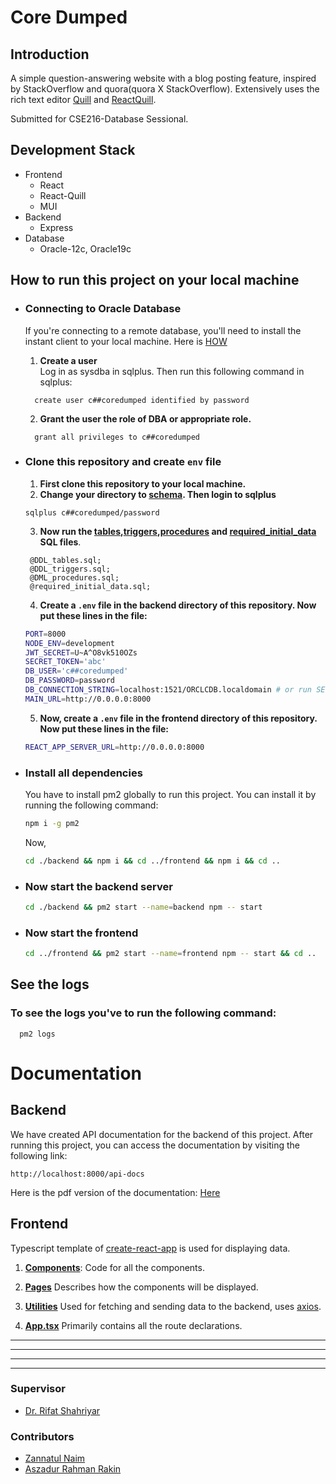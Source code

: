 # Core Dumped
## Introduction

A simple question-answering website with a blog posting feature, inspired by StackOverflow and quora(quora X StackOverflow).
Extensively uses the rich text editor [Quill](https://github.com/quilljs/quill) and [ReactQuill](https://github.com/zenoamaro/react-quill).

Submitted for CSE216-Database Sessional.  
## Development Stack
- Frontend
  - React
  - React-Quill
  - MUI
- Backend
  - Express
- Database
  - Oracle-12c, Oracle19c
## How to run this project on your local machine
- ### **Connecting to Oracle Database**
  If you're connecting to a remote database, you'll need to install the instant client to your local machine. Here is [HOW](https://docs.oracle.com/en/database/oracle/machine-learning/oml4r/1.5.1/oread/installing-oracle-database-instant-client.html)

  1. **Create a user**  
     Log in as sysdba in sqlplus. Then run this following command in sqlplus:
    ```sqlplus
      create user c##coredumped identified by password
    ```
  2. **Grant the user the role of ****DBA**** or appropriate role.**
  ```sqlplus
    grant all privileges to c##coredumped
   ```
 - ### **Clone this repository and create `env` file**
   1. **First clone this repository to your local machine.**
   2. **Change your directory to [schema](./backend/src/database/schema/). Then login to sqlplus** 
    ```sqlplus
    sqlplus c##coredumped/password
    ```
   3. **Now run the [tables](./backend/src/database/schema/DDL_tables.sql),[triggers](./backend/src/database/schema/DDL_triggers.sql),[procedures](./backend/src/database/schema/DML_procedures.sql) and [required_initial_data](./backend/src/database/schema/required_initial_data.sql) SQL files**.
   ```sqlplus
    @DDL_tables.sql;
    @DDL_triggers.sql;
    @DML_procedures.sql;
    @required_initial_data.sql;
   ```
   4. **Create a `.env` file in the backend directory of this repository. Now put these lines in the file:**
    ```bash
    PORT=8000
    NODE_ENV=development
    JWT_SECRET=U~A^O8vk510OZs
    SECRET_TOKEN='abc'
    DB_USER='c##coredumped' 
    DB_PASSWORD=password
    DB_CONNECTION_STRING=localhost:1521/ORCLCDB.localdomain # or run SELECT * FROM GLOBAL_NAME; and give appropriate connection string 
    MAIN_URL=http://0.0.0.0:8000
    ```
   5. **Now, create a `.env` file in the frontend directory of this repository. Now put these lines in the file:**
    ```bash
    REACT_APP_SERVER_URL=http://0.0.0.0:8000
    ```
- ### **Install all dependencies**

  You have to install pm2 globally to run this project. You can install it by running the following command:
  ```bash
  npm i -g pm2 
  ```
  Now,
  ```bash
  cd ./backend && npm i && cd ../frontend && npm i && cd ..
  ```
- ### Now start the backend server
  ```bash
  cd ./backend && pm2 start --name=backend npm -- start
  ```
- ### Now start the frontend 

  ```bash
  cd ../frontend && pm2 start --name=frontend npm -- start && cd ..
  ```

## See the logs

### To see the logs you've to run the following command:
```
  pm2 logs
```

# **Documentation**
## **Backend**
We have created API documentation for the backend of this project. After running this project, you can access the documentation by visiting the following link:
```
http://localhost:8000/api-docs
```
Here is the pdf version of the documentation: [Here](./backend_doc.pdf)

## **Frontend**
Typescript template of [create-react-app](https://create-react-app.dev/) is used for displaying data.

1. [**Components**](./frontend/src/components/):
Code for all the components.

2. [**Pages**](./frontend/src/pages/)
Describes how the components will be displayed.

3. [**Utilities**](./frontend/src/utils/)
Used for fetching and sending data to the backend, uses [axios](https://axios-http.com/docs/intro).

4. [**App.tsx**](./frontend/src/App.tsx)
Primarily contains all the route declarations.


------
------
------
------

### **Supervisor**

- [Dr. Rifat Shahriyar](https://github.com/rifatshahriyar)
### **Contributors**
  - [Zannatul Naim](https://github.com/nayeem-17)
  - [Aszadur Rahman Rakin](https://github.com/rakin000)
